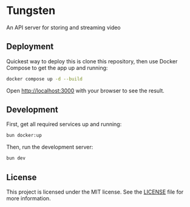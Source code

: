 # Tungsten

An API server for storing and streaming video

## Deployment

Quickest way to deploy this is clone this repository, then use Docker Compose to get the app up and running:

```bash
docker compose up -d --build
```

Open [http://localhost:3000](http://localhost:3000) with your browser to see the result.

## Development

First, get all required services up and running:

```bash
bun docker:up
```

Then, run the development server:

```bash
bun dev
```

## License

This project is licensed under the MIT license. See the [LICENSE](LICENSE) file for more information.
